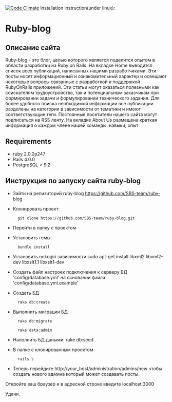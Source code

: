 [![Code Climate](https://codeclimate.com/badge.png)](https://codeclimate.com/github/intale/ruby-blog)
Installation instruction(under linux):
# Ruby-blog

## Описание сайта

 Ruby-blog - это блог, целью которого является поделится опытом в области разработки на Ruby on Rails.
 На вкладке Home выводится список всех публикаций, написанных нашими разработчиками.
 Эти посты носят информационный и ознакомительный характер и освещают некоторые вопросы связанные с разработкой и поддержкой RubyOnRails приложений.
 Эти статьи могут оказаться полезными как соискателям трудоустройства, так и потенциальным заказчикам при формировании задачи и формулировании технического задания.
 Для более удобного поиска необходимой информации все публикации разделены на категории в зависимости от тематики и имеют соответствующие теги.
 Постоянные посетители нашего сайта могут подписаться на RSS ленту.
 Ha вкладке About Us  размещена краткая информация о каждом члене нашей команды: навыки, опыт


## Requirements

  * ruby 2.0.0p247
  * Rails 4.0.0
  * PostgreSQL > 9.2
## Инструкция по запуску сайта ruby-blog

- Зайти на репизиторий ruby-blog https://github.com/SBS-team/ruby-blog
- Клонировать проект:

        git clone https://github.com/SBS-team/ruby-blog.git

- Перейти в папку с проектом
- Установить гемы:

        bundle install

- Установить nokogiri зависимости
        sudo apt-get install libxml2 libxml2-dev libxslt1.1 libxslt1-dev

- Создать файл настроек подключения к серверу БД 'config/database.yml' на основании файла 'config/database.yml.example'
- Создать БД

        rake db:create

- Выполнить миграции БД

        rake db:migrate

        rake data:admin
- Наполнить БД даными:
        rake db:seed
- В папке с клонированным проектом

        rails s


- Теперь перейдите http://your_host/administration/admins/new чтобы создать нового админа который может создавать посты.

 Откройте ваш браузер и в адресной строке введите localhost:3000

Удачи.
